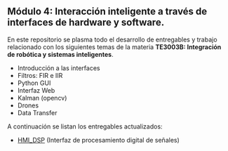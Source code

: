 ## Módulo 4: Interacción inteligente a través de interfaces de hardware y software.

En este repositorio se plasma todo el desarrollo de entregables y trabajo relacionado con los siguientes temas de la materia **TE3003B: Integración de robótica y sistemas inteligentes**.

* Introducción a las interfaces
* Filtros: FIR e IIR
* Python GUI
* Interfaz Web
* Kalman (opencv)
* Drones
* Data Transfer

A continuación se listan los entregables actualizados:

* [HMI_DSP](HMI_DSP) (Interfaz de procesamiento digital de señales)
